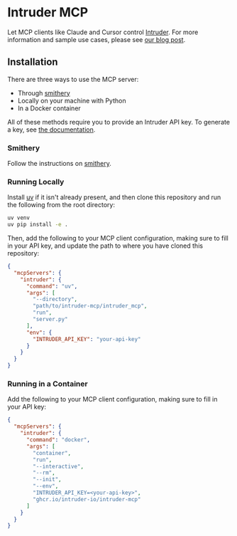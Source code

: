 # Intruder MCP

Let MCP clients like Claude and Cursor control [Intruder](https://www.intruder.io/). For more information and sample use cases, please see [our blog post](https://www.intruder.io/blog/claude-intruder-mcp#intruder-mcp-use-cases).

## Installation
There are three ways to use the MCP server:
- Through [smithery](https://smithery.ai/server/@intruder-io/intruder-mcp)
- Locally on your machine with Python
- In a Docker container

All of these methods require you to provide an Intruder API key. To generate a key, see [the documentation](https://developers.intruder.io/docs/creating-an-access-token).

### Smithery
Follow the instructions on [smithery](https://smithery.ai/server/@intruder-io/intruder-mcp).

### Running Locally
Install [uv](https://github.com/astral-sh/uv) if it isn't already present, and then clone this repository and run the following from the root directory:

```bash
uv venv
uv pip install -e .
```

Then, add the following to your MCP client configuration, making sure to fill in your API key, and update the path to where you have cloned this repository:

```json
{
  "mcpServers": {
    "intruder": {
      "command": "uv",
      "args": [
        "--directory",
        "path/to/intruder-mcp/intruder_mcp",
        "run",
        "server.py"
      ],
      "env": {
        "INTRUDER_API_KEY": "your-api-key"
      }
    }
  }
}
```

### Running in a Container

Add the following to your MCP client configuration, making sure to fill in your API key:

```json
{
  "mcpServers": {
    "intruder": {
      "command": "docker",
      "args": [
        "container",
        "run",
        "--interactive",
        "--rm",
        "--init",
        "--env",
        "INTRUDER_API_KEY=<your-api-key>",
        "ghcr.io/intruder-io/intruder-mcp"
      ]
    }
  }
}
```
